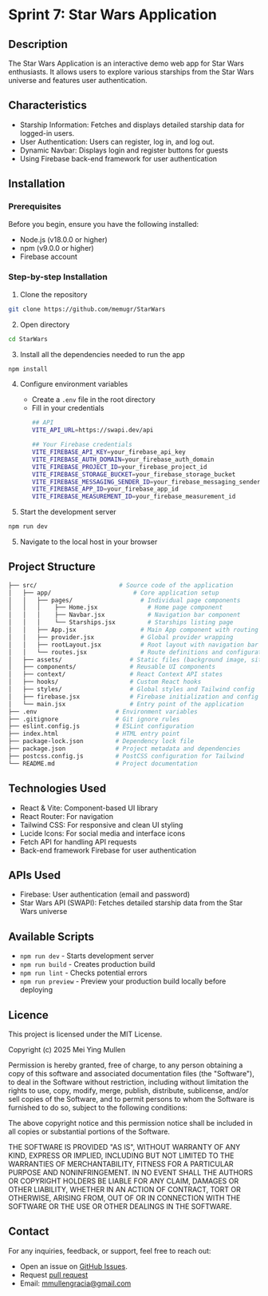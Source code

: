 # Sprint 7: Star Wars Application

## Description
The Star Wars Application is an interactive demo web app for Star Wars enthusiasts.
It allows users to explore various starships from the Star Wars universe and features user authentication.

## Characteristics
- Starship Information: Fetches and displays detailed starship data for logged-in users.
- User Authentication: Users can register, log in, and log out.
- Dynamic Navbar: Displays login and register buttons for guests
- Using Firebase back-end framework for user authentication

## Installation 

### Prerequisites
Before you begin, ensure you have the following installed:
- Node.js (v18.0.0 or higher)
- npm (v9.0.0 or higher)
- Firebase account

### Step-by-step Installation
1. Clone the repository
```bash
git clone https://github.com/memugr/StarWars
```

2. Open directory
```bash
cd StarWars
```

3. Install all the dependencies needed to run the app
```bash
npm install
```

4. Configure environment variables 
   - Create a ```.env``` file in the root directory
   - Fill in your credentials
     ```bash
     ## API
     VITE_API_URL=https://swapi.dev/api

     ## Your Firebase credentials
     VITE_FIREBASE_API_KEY=your_firebase_api_key
     VITE_FIREBASE_AUTH_DOMAIN=your_firebase_auth_domain
     VITE_FIREBASE_PROJECT_ID=your_firebase_project_id
     VITE_FIREBASE_STORAGE_BUCKET=your_firebase_storage_bucket
     VITE_FIREBASE_MESSAGING_SENDER_ID=your_firebase_messaging_sender_id
     VITE_FIREBASE_APP_ID=your_firebase_app_id
     VITE_FIREBASE_MEASUREMENT_ID=your_firebase_measurement_id
     ```
     
4. Start the development server
```bash
npm run dev
```

5. Navigate to the local host in your browser

## Project Structure

```bash
├── src/                       # Source code of the application
│   ├── app/                       # Core application setup
│   │   ├── pages/                   # Individual page components
│   │   │    ├── Home.jsx              # Home page component
│   │   │    ├── Navbar.jsx            # Navigation bar component
│   │   │    └── Starships.jsx         # Starships listing page
│   │   ├── App.jsx                  # Main App component with routing setup
│   │   ├── provider.jsx             # Global provider wrapping
│   │   ├── rootLayout.jsx           # Root layout with navigation bar and page
│   │   └── routes.jsx               # Route definitions and configuration
│   ├── assets/                   # Static files (background image, site icon)
│   ├── components/               # Reusable UI components
│   ├── context/                  # React Context API states
│   ├── hooks/                    # Custom React hooks
│   ├── styles/                   # Global styles and Tailwind config
│   ├── firebase.jsx              # Firebase initialization and config
│   └── main.jsx                  # Entry point of the application
├── .env                      # Environment variables
├── .gitignore                # Git ignore rules
├── eslint.config.js          # ESLint configuration
├── index.html                # HTML entry point
├── package-lock.json         # Dependency lock file
├── package.json              # Project metadata and dependencies
├── postcss.config.js         # PostCSS configuration for Tailwind
└── README.md                 # Project documentation
```

## Technologies Used 
- React & Vite: Component-based UI library
- React Router: For navigation
- Tailwind CSS: For responsive and clean UI styling
- Lucide Icons: For social media and interface icons
- Fetch API for handling API requests
- Back-end framework Firebase for user authentication

## APIs Used
- Firebase: User authentication (email and password)
- Star Wars API (SWAPI): Fetches detailed starship data from the Star Wars universe

## Available Scripts
- `npm run dev` - Starts development server
- `npm run build` - Creates production build
- `npm run lint` - Checks potential errors
- `npm run preview` - Preview your production build locally before deploying

## Licence 
This project is licensed under the MIT License.

Copyright (c) 2025 Mei Ying Mullen

Permission is hereby granted, free of charge, to any person obtaining a copy
of this software and associated documentation files (the "Software"), to deal
in the Software without restriction, including without limitation the rights
to use, copy, modify, merge, publish, distribute, sublicense, and/or sell
copies of the Software, and to permit persons to whom the Software is
furnished to do so, subject to the following conditions:

The above copyright notice and this permission notice shall be included in all
copies or substantial portions of the Software.

THE SOFTWARE IS PROVIDED "AS IS", WITHOUT WARRANTY OF ANY KIND, EXPRESS OR
IMPLIED, INCLUDING BUT NOT LIMITED TO THE WARRANTIES OF MERCHANTABILITY,
FITNESS FOR A PARTICULAR PURPOSE AND NONINFRINGEMENT. IN NO EVENT SHALL THE
AUTHORS OR COPYRIGHT HOLDERS BE LIABLE FOR ANY CLAIM, DAMAGES OR OTHER
LIABILITY, WHETHER IN AN ACTION OF CONTRACT, TORT OR OTHERWISE, ARISING FROM,
OUT OF OR IN CONNECTION WITH THE SOFTWARE OR THE USE OR OTHER DEALINGS IN THE
SOFTWARE.

## Contact
For any inquiries, feedback, or support, feel free to reach out:  

- Open an issue on [GitHub Issues](https://github.com/memugr/Sprint-7-StarWars/issues).
- Request [pull request](https://github.com/memugr/Sprint-7-StarWars/pulls)  
- Email: mmullengracia@gmail.com

